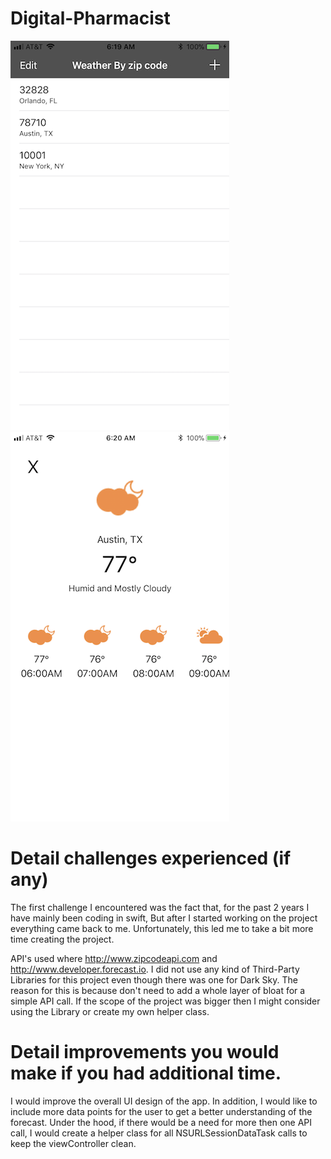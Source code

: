 # Digital-Pharmacist

![Screenshot 1](https://raw.githubusercontent.com/JeanPierreFig/Digital-Pharmacist/master/IMG_1600.PNG)
![Screenshot 2](https://raw.githubusercontent.com/JeanPierreFig/Digital-Pharmacist/master/IMG_1601.PNG)

# Detail challenges experienced (if any)
The first challenge I encountered was the fact that, for the past 2 years I have mainly been coding in swift, 
But after I started working on the project everything came back to me. Unfortunately, this led me to take a bit
more time creating the project.

API's used where http://www.zipcodeapi.com and http://www.developer.forecast.io. I did not use any kind of Third-Party
Libraries for this project even though there was one for Dark Sky. The reason for this is because don't need to add a 
whole layer of bloat for a simple API call. If the scope of the project was bigger then I might consider using the 
Library or create my own helper class. 

# Detail improvements you would make if you had additional time.

I would improve the overall UI design of the app. In addition, I would like to include more data points for the user to get a better
understanding of the forecast. Under the hood, if there would be a need for more then one API call, I would create a 
helper class for all NSURLSessionDataTask calls to keep the viewController clean.
